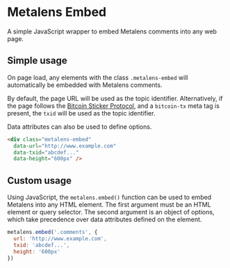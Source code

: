 # Metalens Embed

A simple JavaScript wrapper to embed Metalens comments into any web page.

## Simple usage

On page load, any elements with the class `.metalens-embed` will automatically be embedded with Metalens comments.

By default, the page URL will be used as the topic identifier. Alternatively, if the page follows the [Bitcoin Sticker Protocol](https://sticker.planaria.network/), and a `bitcoin-tx` meta tag is present, the `txid` will be used as the topic identifier.

Data attributes can also be used to define options.

```html
<div class="metalens-embed"
  data-url="http://www.example.com"
  data-txid="abcdef..."
  data-height="600px" />
```

## Custom usage

Using JavaScript, the `metalens.embed()` function can be used to embed Metalens into any HTML element. The first argument must be an HTML element or query selector. The second argument is an object of options, which take precedence over data attributes defined on the element.

```javascript
metalens.embed('.comments', {
  url: 'http://www.example.com',
  txid: 'abcdef...',
  height: '600px'
})
```